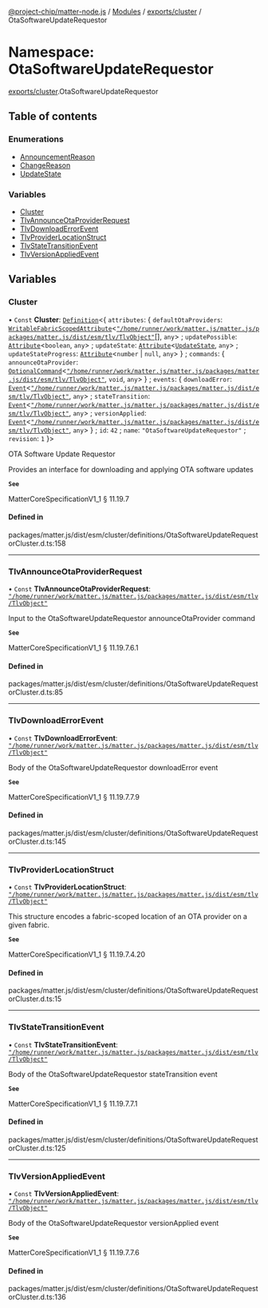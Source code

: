 [@project-chip/matter-node.js](../README.md) / [Modules](../modules.md) / [exports/cluster](exports_cluster.md) / OtaSoftwareUpdateRequestor

# Namespace: OtaSoftwareUpdateRequestor

[exports/cluster](exports_cluster.md).OtaSoftwareUpdateRequestor

## Table of contents

### Enumerations

- [AnnouncementReason](../enums/exports_cluster.OtaSoftwareUpdateRequestor.AnnouncementReason.md)
- [ChangeReason](../enums/exports_cluster.OtaSoftwareUpdateRequestor.ChangeReason.md)
- [UpdateState](../enums/exports_cluster.OtaSoftwareUpdateRequestor.UpdateState.md)

### Variables

- [Cluster](exports_cluster.OtaSoftwareUpdateRequestor.md#cluster)
- [TlvAnnounceOtaProviderRequest](exports_cluster.OtaSoftwareUpdateRequestor.md#tlvannounceotaproviderrequest)
- [TlvDownloadErrorEvent](exports_cluster.OtaSoftwareUpdateRequestor.md#tlvdownloaderrorevent)
- [TlvProviderLocationStruct](exports_cluster.OtaSoftwareUpdateRequestor.md#tlvproviderlocationstruct)
- [TlvStateTransitionEvent](exports_cluster.OtaSoftwareUpdateRequestor.md#tlvstatetransitionevent)
- [TlvVersionAppliedEvent](exports_cluster.OtaSoftwareUpdateRequestor.md#tlvversionappliedevent)

## Variables

### Cluster

• `Const` **Cluster**: [`Definition`](exports_cluster.ClusterFactory.md#definition)\<\{ `attributes`: \{ `defaultOtaProviders`: [`WritableFabricScopedAttribute`](exports_cluster.md#writablefabricscopedattribute)\<[`"/home/runner/work/matter.js/matter.js/packages/matter.js/dist/esm/tlv/TlvObject"`](export._internal_.__home_runner_work_matter_js_matter_js_packages_matter_js_dist_esm_tlv_TlvObject_.md)[], `any`\> ; `updatePossible`: [`Attribute`](exports_cluster.md#attribute)\<`boolean`, `any`\> ; `updateState`: [`Attribute`](exports_cluster.md#attribute)\<[`UpdateState`](../enums/exports_cluster.OtaSoftwareUpdateRequestor.UpdateState.md), `any`\> ; `updateStateProgress`: [`Attribute`](exports_cluster.md#attribute)\<`number` \| ``null``, `any`\>  } ; `commands`: \{ `announceOtaProvider`: [`OptionalCommand`](exports_cluster.md#optionalcommand)\<[`"/home/runner/work/matter.js/matter.js/packages/matter.js/dist/esm/tlv/TlvObject"`](export._internal_.__home_runner_work_matter_js_matter_js_packages_matter_js_dist_esm_tlv_TlvObject_.md), `void`, `any`\>  } ; `events`: \{ `downloadError`: [`Event`](exports_cluster.md#event)\<[`"/home/runner/work/matter.js/matter.js/packages/matter.js/dist/esm/tlv/TlvObject"`](export._internal_.__home_runner_work_matter_js_matter_js_packages_matter_js_dist_esm_tlv_TlvObject_.md), `any`\> ; `stateTransition`: [`Event`](exports_cluster.md#event)\<[`"/home/runner/work/matter.js/matter.js/packages/matter.js/dist/esm/tlv/TlvObject"`](export._internal_.__home_runner_work_matter_js_matter_js_packages_matter_js_dist_esm_tlv_TlvObject_.md), `any`\> ; `versionApplied`: [`Event`](exports_cluster.md#event)\<[`"/home/runner/work/matter.js/matter.js/packages/matter.js/dist/esm/tlv/TlvObject"`](export._internal_.__home_runner_work_matter_js_matter_js_packages_matter_js_dist_esm_tlv_TlvObject_.md), `any`\>  } ; `id`: ``42`` ; `name`: ``"OtaSoftwareUpdateRequestor"`` ; `revision`: ``1``  }\>

OTA Software Update Requestor

Provides an interface for downloading and applying OTA software updates

**`See`**

MatterCoreSpecificationV1_1 § 11.19.7

#### Defined in

packages/matter.js/dist/esm/cluster/definitions/OtaSoftwareUpdateRequestorCluster.d.ts:158

___

### TlvAnnounceOtaProviderRequest

• `Const` **TlvAnnounceOtaProviderRequest**: [`"/home/runner/work/matter.js/matter.js/packages/matter.js/dist/esm/tlv/TlvObject"`](export._internal_.__home_runner_work_matter_js_matter_js_packages_matter_js_dist_esm_tlv_TlvObject_.md)

Input to the OtaSoftwareUpdateRequestor announceOtaProvider command

**`See`**

MatterCoreSpecificationV1_1 § 11.19.7.6.1

#### Defined in

packages/matter.js/dist/esm/cluster/definitions/OtaSoftwareUpdateRequestorCluster.d.ts:85

___

### TlvDownloadErrorEvent

• `Const` **TlvDownloadErrorEvent**: [`"/home/runner/work/matter.js/matter.js/packages/matter.js/dist/esm/tlv/TlvObject"`](export._internal_.__home_runner_work_matter_js_matter_js_packages_matter_js_dist_esm_tlv_TlvObject_.md)

Body of the OtaSoftwareUpdateRequestor downloadError event

**`See`**

MatterCoreSpecificationV1_1 § 11.19.7.7.9

#### Defined in

packages/matter.js/dist/esm/cluster/definitions/OtaSoftwareUpdateRequestorCluster.d.ts:145

___

### TlvProviderLocationStruct

• `Const` **TlvProviderLocationStruct**: [`"/home/runner/work/matter.js/matter.js/packages/matter.js/dist/esm/tlv/TlvObject"`](export._internal_.__home_runner_work_matter_js_matter_js_packages_matter_js_dist_esm_tlv_TlvObject_.md)

This structure encodes a fabric-scoped location of an OTA provider on a given fabric.

**`See`**

MatterCoreSpecificationV1_1 § 11.19.7.4.20

#### Defined in

packages/matter.js/dist/esm/cluster/definitions/OtaSoftwareUpdateRequestorCluster.d.ts:15

___

### TlvStateTransitionEvent

• `Const` **TlvStateTransitionEvent**: [`"/home/runner/work/matter.js/matter.js/packages/matter.js/dist/esm/tlv/TlvObject"`](export._internal_.__home_runner_work_matter_js_matter_js_packages_matter_js_dist_esm_tlv_TlvObject_.md)

Body of the OtaSoftwareUpdateRequestor stateTransition event

**`See`**

MatterCoreSpecificationV1_1 § 11.19.7.7.1

#### Defined in

packages/matter.js/dist/esm/cluster/definitions/OtaSoftwareUpdateRequestorCluster.d.ts:125

___

### TlvVersionAppliedEvent

• `Const` **TlvVersionAppliedEvent**: [`"/home/runner/work/matter.js/matter.js/packages/matter.js/dist/esm/tlv/TlvObject"`](export._internal_.__home_runner_work_matter_js_matter_js_packages_matter_js_dist_esm_tlv_TlvObject_.md)

Body of the OtaSoftwareUpdateRequestor versionApplied event

**`See`**

MatterCoreSpecificationV1_1 § 11.19.7.7.6

#### Defined in

packages/matter.js/dist/esm/cluster/definitions/OtaSoftwareUpdateRequestorCluster.d.ts:136
